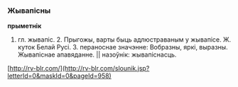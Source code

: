 ### Жывапісны
**прыметнік**

1. гл. жывапіс. 2. Прыгожы, варты быць адлюстраваным у жывапісе. Ж. куток Белай Русі. 3. пераноснае значэнне: Вобразны, яркі, выразны. Жывапіснае апавяданне. || назоўнік: жывапіснасць.

<a rel="author">[http://rv-blr.com/](http://rv-blr.com/slounik.jsp?letterId=0&maskId=0&pageId=958)</a>
